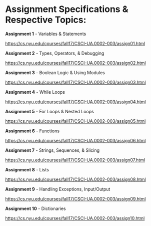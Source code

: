 # Assignment Specifications & Respective Topics:
**Assignment 1** - Variables & Statements
                
  https://cs.nyu.edu/courses/fall17/CSCI-UA.0002-003/assign01.html

**Assignment 2** - Types, Operators, & Debugging

  https://cs.nyu.edu/courses/fall17/CSCI-UA.0002-003/assign02.html

**Assignment 3** - Boolean Logic & Using Modules

  https://cs.nyu.edu/courses/fall17/CSCI-UA.0002-003/assign03.html

**Assignment 4** - While Loops

  https://cs.nyu.edu/courses/fall17/CSCI-UA.0002-003/assign04.html

**Assignment 5** - For Loops & Nested Loops

  https://cs.nyu.edu/courses/fall17/CSCI-UA.0002-003/assign05.html

**Assignment 6** - Functions

  https://cs.nyu.edu/courses/fall17/CSCI-UA.0002-003/assign06.html

**Assignment 7** - Strings, Sequences, & Slicing

  https://cs.nyu.edu/courses/fall17/CSCI-UA.0002-003/assign07.html

**Assignment 8** - Lists

  https://cs.nyu.edu/courses/fall17/CSCI-UA.0002-003/assign08.html

**Assignment 9** - Handling Exceptions, Input/Output

  https://cs.nyu.edu/courses/fall17/CSCI-UA.0002-003/assign09.html

**Assignment 10** - Dictionaries

  https://cs.nyu.edu/courses/fall17/CSCI-UA.0002-003/assign10.html
